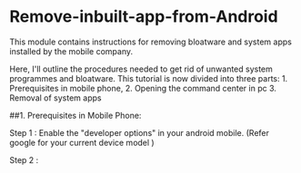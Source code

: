 # Remove-inbuilt-app-from-Android
This module contains instructions for removing bloatware and system apps installed by the mobile company.


Here, I'll outline the procedures needed to get rid of unwanted system programmes and bloatware.
This tutorial is now divided into three parts:
                          1. Prerequisites in mobile phone,
                          2. Opening the command center in pc
                          3. Removal of system apps
                          
                          
##1. Prerequisites in Mobile Phone:

 Step 1 : Enable the "developer options" in your android mobile. (Refer google for your current device model )
 
 Step 2 : 
